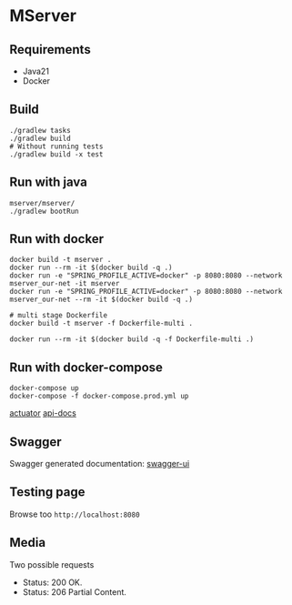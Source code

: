 # MServer

## Requirements
- Java21
- Docker

## Build
```
./gradlew tasks
./gradlew build
# Without running tests
./gradlew build -x test
```

## Run with java
```
mserver/mserver/
./gradlew bootRun
```

## Run with docker
```
docker build -t mserver .
docker run --rm -it $(docker build -q .)
docker run -e "SPRING_PROFILE_ACTIVE=docker" -p 8080:8080 --network mserver_our-net -it mserver
docker run -e "SPRING_PROFILE_ACTIVE=docker" -p 8080:8080 --network mserver_our-net --rm -it $(docker build -q .)

# multi stage Dockerfile
docker build -t mserver -f Dockerfile-multi .

docker run --rm -it $(docker build -q -f Dockerfile-multi .)
```

## Run with docker-compose
```
docker-compose up
docker-compose -f docker-compose.prod.yml up
```

[actuator](http://localhost:8080/actuator)
[api-docs](http://localhost:8080/v3/api-docs)

## Swagger
Swagger generated documentation:
[swagger-ui](http://localhost:8080/webjars/swagger-ui/index.html)

## Testing page
Browse too `http://localhost:8080`

## Media
Two possible requests
- Status: 200 OK.
- Status: 206 Partial Content.